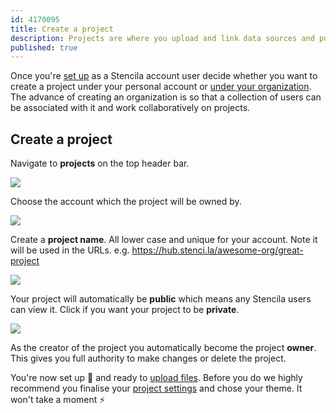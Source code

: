 ```yaml
---
id: 4170095
title: Create a project
description: Projects are where you upload and link data sources and publish files
published: true
---
```


Once you're [set up](../getting-started.md) as a Stencila account user decide whether you want to create a project under your personal account or [under your organization](../organizations/create-an-organization.md). The advance of creating an organization is so that a collection of users can be associated with it and work collaboratively on projects.

## Create a project

Navigate to **projects** on the top header bar.

![](http://stencila.github.io/hub/manager/snaps/project-new-button.png)

Choose the account which the project will be owned by.

![](http://stencila.github.io/hub/manager/snaps/project-new-account-field.png)

Create a **project name**. All lower case and unique for your account. Note it will be used in the URLs. e.g. https://hub.stenci.la/awesome-org/great-project

![](http://stencila.github.io/hub/manager/snaps/project-new-name-field.png)

Your project will automatically be **public** which means any Stencila users can view it. Click if you want your project to be **private**.

![](http://stencila.github.io/hub/manager/snaps/project-sharing-public.png)

As the creator of the project you automatically become the project **owner**. This gives you full authority to make changes or delete the project. 

You're now set up 👏 and ready to [upload files](../sources/upload.md). Before you do we highly recommend you finalise your [project settings](./project.settings.md) and chose your theme. It won't take a moment ⚡



